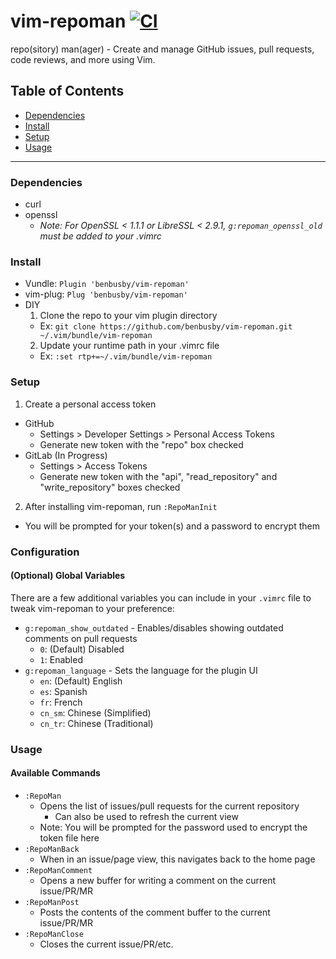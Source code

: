 # vim-repoman [![CI](https://github.com/benbusby/vim-repoman/workflows/CI/badge.svg?branch=main)](https://github.com/benbusby/vim-repoman/actions)

repo(sitory) man(ager) - Create and manage GitHub issues, pull requests, code reviews, and more using Vim.

## Table of Contents
- [Dependencies](#dependencies)
- [Install](#install)
- [Setup](#setup)
- [Usage](#usage)

___

### Dependencies
- curl
- openssl
  - *Note: For OpenSSL < 1.1.1 or LibreSSL < 2.9.1, `g:repoman_openssl_old` must be added to your .vimrc*

### Install
- Vundle: `Plugin 'benbusby/vim-repoman'`
- vim-plug: `Plug 'benbusby/vim-repoman'`
- DIY
  1. Clone the repo to your vim plugin directory
    - Ex: `git clone https://github.com/benbusby/vim-repoman.git ~/.vim/bundle/vim-repoman`
  2. Update your runtime path in your .vimrc file
    - Ex: `:set rtp+=~/.vim/bundle/vim-repoman`

### Setup
1. Create a personal access token
  - GitHub
    - Settings > Developer Settings > Personal Access Tokens
    - Generate new token with the "repo" box checked
  - GitLab (In Progress)
    - Settings > Access Tokens
    - Generate new token with the "api", "read_repository" and "write_repository" boxes checked
2. After installing vim-repoman, run `:RepoManInit`
  - You will be prompted for your token(s) and a password to encrypt them

### Configuration
#### (Optional) Global Variables
There are a few additional variables you can include in your `.vimrc` file to tweak vim-repoman to your preference:

- `g:repoman_show_outdated` - Enables/disables showing outdated comments on pull requests
  - `0`: (Default) Disabled
  - `1`: Enabled
- `g:repoman_language` - Sets the language for the plugin UI
  - `en`: (Default) English
  - `es`: Spanish
  - `fr`: French
  - `cn_sm`: Chinese (Simplified)
  - `cn_tr`: Chinese (Traditional)

### Usage
#### Available Commands
- `:RepoMan`
  - Opens the list of issues/pull requests for the current repository
    - Can also be used to refresh the current view
  - Note: You will be prompted for the password used to encrypt the token file here
- `:RepoManBack`
  - When in an issue/page view, this navigates back to the home page
- `:RepoManComment`
  - Opens a new buffer for writing a comment on the current issue/PR/MR
- `:RepoManPost`
  - Posts the contents of the comment buffer to the current issue/PR/MR
- `:RepoManClose`
  - Closes the current issue/PR/etc.
